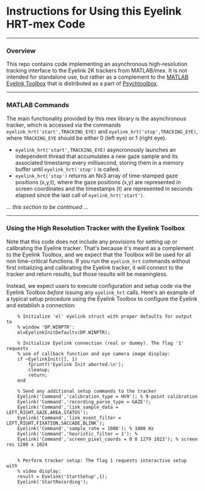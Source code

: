 # Instructions for Using this Eyelink HRT-mex Code

*******
### Overview

This repo contains code implementing an asynchronous high-resolution tracking
interface to the Eyelink 2K trackers from MATLAB/mex. It is not intended for
standalone use, but rather as a complement to the [MATLAB Eyelink Toolbox](https://www.mathworks.com/matlabcentral/fileexchange/3176-eyelink-toolbox) that 
is distributed as a part of [Psychtoolbox](http://psychtoolbox.org/).
********
### MATLAB Commands
The main functionality provided by this mex library is the asynchronous tracker,
which is accessed via the commands `eyelink_hrt('start',TRACKING_EYE)` and `eyelink_hrt('stop',TRACKING_EYE)`, where `TRACKING_EYE` should be either 0 (left eye) or 1 (right eye).

- `eyelink_hrt('start',TRACKING_EYE)` asyncronously launches an independent thread that accumulates a new gaze sample and its associated timestamp every millisecond, storing them in a memory buffer until `eyelink_hrt('stop')` is called.
- `eyelink_hrt('stop')` returns an Nx3 array of time-stamped gaze positions (x,y,t), where the gaze positions (x,y) are represented in screen coordinates and the timestamps (t) are represented in seconds elapsed since the last call of `eyelink_hrt('start')`.

*... this section to be continued ...*

*********
### Using the High Resolution Tracker with the Eyelink Toolbox

Note that this code does not include any provisions for setting up or calibrating the Eyelink tracker. That's because it's meant as a complement to the Eyelink Toolbox, and we expect that the Toolbox will be used for all non time-critical functions. If you run the `eyelink_hrt` commands without first initializing and calibrating the Eyelink tracker, it will connect to the tracker and return results, but those results will be meaningless.

Instead, we expect users to execute configuration and setup code via the Eyelink Toolbox *before* issuing any `eyelink_hrt` calls. Here's an example of a typical setup procedure using the Eyelink Toolbox to configure the Eyelink and establish a connection:

```
    % Initialize 'el' eyelink struct with proper defaults for output to
    % window 'DP.WINPTR':
    el=EyelinkInitDefaults(DP.WINPTR);

    % Initialize Eyelink connection (real or dummy). The flag '1' requests
    % use of callback function and eye camera image display:
    if ~EyelinkInit([], 1)
        fprintf('Eyelink Init aborted.\n');
        cleanup;
        return;
    end

    % Send any additional setup commands to the tracker
    Eyelink('Command','calibration_type = HV9'); % 9-point calibration
    Eyelink('Command','recording_parse_type = GAZE');
    Eyelink('Command','link_sample_data = LEFT,RIGHT,GAZE,AREA,STATUS');
    Eyelink('Command','link_event_filter = LEFT,RIGHT,FIXATION,SACCADE,BLINK');
    Eyelink('Command','sample_rate = 1000'); % 1000 Hz
    Eyelink('Command','heuristic_filter = 1'); % 
    Eyelink('Command','screen_pixel_coords = 0 0 1279 1023'); % screen res 1280 x 1024


    % Perform tracker setup: The flag 1 requests interactive setup with
    % video display:
    result = Eyelink('StartSetup',1);
    Eyelink('StartRecording');
```




